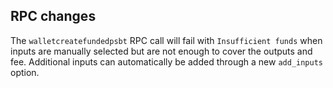 RPC changes
-----------
The `walletcreatefundedpsbt` RPC call will fail with
`Insufficient funds` when inputs are manually selected but are not enough to cover
the outputs and fee. Additional inputs can automatically be added through a
new `add_inputs` option.
